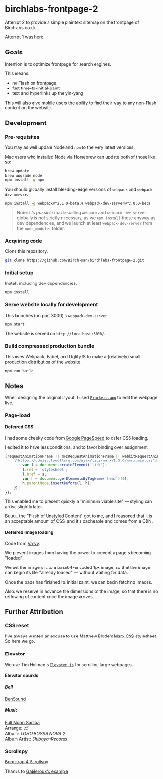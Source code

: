 # birchlabs-frontpage-2
Attempt 2 to provide a simple plaintext sitemap on the frontpage of Birchlabs.co.uk

Attempt 1 was [here](https://github.com/Birch-san/birchlabs-frontpage).

## Goals

Intention is to optimize frontpage for search engines.

This means:
- no Flash on frontpage.
- fast time-to-initial-paint
- text and hyperlinks up the yin-yang

This will also give mobile users the ability to find their way to any non-Flash content on the website.

## Development

### Pre-requisites

You may as well update Node and `npm` to the very latest versions.

Mac users who installed Node via Homebrew can update both of those [like so](http://stackoverflow.com/a/11298299/5257399):

```bash
brew update
brew upgrade node
npm install -g npm
```

You should globally install bleeding-edge versions of `webpack` and `webpack-dev-server`.

```bash
npm install -g webpack@^2.1.0-beta.4 webpack-dev-server@^2.0.0-beta
```

> Note: it's _possible_ that installing `webpack` and `webpack-dev-server` globally is *not* strictly necessary, as we `npm install` those anyway as dev dependencies, and we launch at least `webpack-dev-server` from the `node_modules` folder.

### Acquiring code

Clone this repository.

```bash
git clone https://github.com/Birch-san/birchlabs-frontpage-2.git
```

### Initial setup

Install, including dev dependencies.

```bash
npm install
```

### Serve website locally for development

This launches (on port 3000) a `webpack-dev-server`

```bash
npm start
```

The website is served on `http://localhost:3000/`.

### Build compressed production bundle

This uses Webpack, Babel, and UglifyJS to make a (relatively) small production distribution of the website.

```bash
npm run build
```

## Notes

When designing the original layout: I used [`Brackets.app`](http://brackets.io/) to edit the webpage live.

### Page-load

#### Deferred CSS

I had some cheeky code from [Google PageSpeed](https://developers.google.com/speed/docs/insights/OptimizeCSSDelivery#example) to defer CSS loading.

I edited it to have less conditions, and to favor binding over assignment:

```js
(requestAnimationFrame || mozRequestAnimationFrame || webkitRequestAnimationFrame || msRequestAnimationFrame || window.addEventListener.bind(null, 'load'))(function() {
	["https://cdnjs.cloudflare.com/ajax/libs/marx/1.3.0/marx.min.css"].forEach(function(s) {
		var l = document.createElement('link');
		l.rel = 'stylesheet';
		l.href = s;
		var h = document.getElementsByTagName('head')[0];
		h.parentNode.insertBefore(l, h);
	});
});
```

This enabled me to present quickly a "minimum viable site" — styling can arrive slightly later.

Buuut, the "Flash of Unstyled Content" got to me, and I reasoned that it is an acceptable amount of CSS, and it's cacheable and comes from a CDN.

#### Deferred Image loading

Code from [Varvy](https://varvy.com/pagespeed/defer-images.html).

We prevent images from having the power to prevent a page's becoming "loaded".

We set the image `src` to a base64-encoded 1px image, so that the image can begin its life "already loaded" — without waiting for data.

Once the page has finished its initial paint, we can begin fetching images.

Also: we reserve in advance the dimensions of the image, so that there is no reflowing of content once the image arrives.

## Further Attribution

### CSS reset
I've always wanted an excuse to use Matthew Blode's [Marx CSS](https://github.com/mblode/marx) stylesheet. So here we go.

### Elevator
We use Tim Holman's [`Elevator.js`](https://github.com/tholman/elevator.js) for scrolling large webpages.

#### Elevator sounds

##### Bell
[BenSound](http://www.bensound.com/)

##### Music
[Full Moon Samba](http://homepage3.nifty.com/shibayan/stal1301/)  
Arrange: _だ_  
Album: _TOHO BOSSA NOVA 2_  
Album Artist: _ShibayanRecords_  

### Scrollspy
[Bootstrap 4 Scrollspy](http://v4-alpha.getbootstrap.com/components/scrollspy/)

Thanks to [Gableroux's example](https://jsfiddle.net/gableroux/S2SMK/)